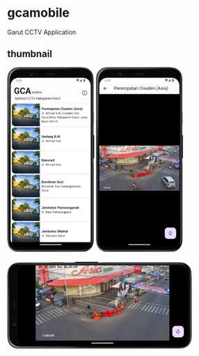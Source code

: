 # gcamobile
Garut CCTV Application

## thumbnail 

<div style="display: inline-block; margin-bottom: 20px;">
  <img src="./docs/home_screen.png" alt="Project thumbnail" style="max-width: 200px; width: auto;">
  <img src="./docs/live_stream_screen_portrait.png" alt="Project thumbnail" style="max-width: 200px; width: auto;">
</div>

<div>
  <img src="./docs/live_stream_screen_landscape.png" alt="Project thumbnail" style="max-height: 200px;">
</div>
